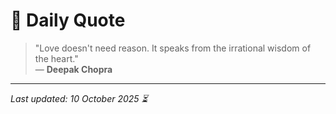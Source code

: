 # 📜 Daily Quote

> "Love doesn't need reason. It speaks from the irrational wisdom of the heart."  
> — **Deepak Chopra**

---

_Last updated: 10 October 2025 ⏳_
